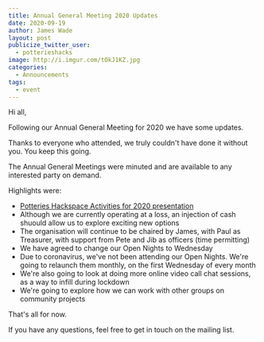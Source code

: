 ```yaml
---
title: Annual General Meeting 2020 Updates
date: 2020-09-19
author: James Wade
layout: post
publicize_twitter_user:
  - potterieshacks
image: http://i.imgur.com/tOkJ1KZ.jpg
categories:
  - Announcements
tags:
  - event
---
```


Hi all,

Following our Annual General Meeting for 2020 we have some updates.

Thanks to everyone who attended, we truly couldn't have done it without you. You keep this going.

The Annual General Meetings were minuted and are available to any interested party on demand.

Highlights were:
- [Potteries Hackspace Activities for 2020 presentation](https://docs.google.com/presentation/d/e/2PACX-1vQ5j95o9q6ZDGRAzJFqeZEt8apb6f2YYAP8dAKwtGMRnUQ7796WThi9QgveylOufMY8py9nnLqf2bUK/pub?start=false&loop=false&delayms=3000)
- Although we are currently operating at a loss, an injection of cash shuould allow us to explore exciting new options
- The organisation will continue to be chaired by James, with Paul as Treasurer, with support from Pete and Jib as officers (time permitting)
- We have agreed to change our Open Nights to Wednesday
- Due to coronavirus, we've not been attending our Open Nights. We're going to relaunch them monthly, on the first Wednesday of every month
- We're also going to look at doing more online video call chat sessions, as a way to infill during lockdown
- We're going to explore how we can work with other groups on community projects

That's all for now.

If you have any questions, feel free to get in touch on the mailing list.
